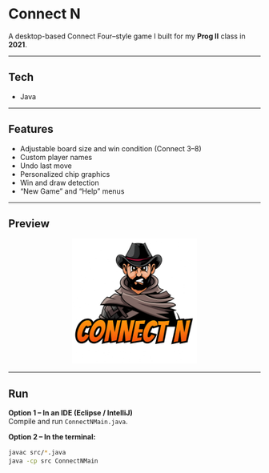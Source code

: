 # Connect N

A desktop-based Connect Four–style game I built for my **Prog II** class in **2021**.

---

## Tech
- Java

---

## Features
- Adjustable board size and win condition (Connect 3–8)
- Custom player names
- Undo last move
- Personalized chip graphics
- Win and draw detection
- “New Game” and “Help” menus

---

## Preview
<p align="center">
  <img src="images/connect_n.png" alt="Personalized chip" width="250"/>
</p>


---

## Run

**Option 1 – In an IDE (Eclipse / IntelliJ)**  
Compile and run `ConnectNMain.java`.

**Option 2 – In the terminal:**
```bash
javac src/*.java
java -cp src ConnectNMain
